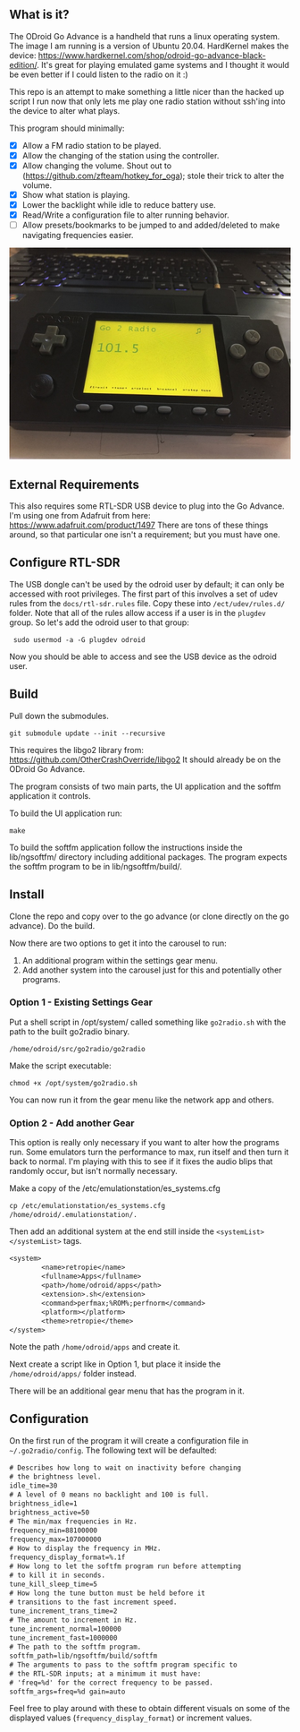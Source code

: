 ## What is it?
The ODroid Go Advance is a handheld that runs a linux operating system. The image I am running is a version of Ubuntu 20.04. HardKernel makes the device: https://www.hardkernel.com/shop/odroid-go-advance-black-edition/. It's great for playing emulated game systems and I thought it would be even better if I could listen to the radio on it :)

This repo is an attempt to make something a little nicer than the hacked up script I run now that only lets me play one radio station without ssh'ing into the device to alter what plays.

This program should minimally:

- [X] Allow a FM radio station to be played.
- [X] Allow the changing of the station using the controller.
- [X] Allow changing the volume. Shout out to (https://github.com/zfteam/hotkey_for_oga); stole their trick to alter the volume.
- [X] Show what station is playing.
- [X] Lower the backlight while idle to reduce battery use.
- [X] Read/Write a configuration file to alter running behavior.
- [ ] Allow presets/bookmarks to be jumped to and added/deleted to make navigating frequencies easier.

![Go 2 Radio](/docs/go2radio_web.jpg)

## External Requirements
This also requires some RTL-SDR USB device to plug into the Go Advance. I'm using one from Adafruit from here: https://www.adafruit.com/product/1497 There are tons of these things around, so that particular one isn't a requirement; but you must have one.

## Configure RTL-SDR
The USB dongle can't be used by the odroid user by default; it can only be accessed with root privileges. The first part of this involves a set of udev rules from the `docs/rtl-sdr.rules` file. Copy these into `/ect/udev/rules.d/` folder. Note that all of the rules allow access if a user is in the `plugdev` group. So let's add the odroid user to that group:

     sudo usermod -a -G plugdev odroid

Now you should be able to access and see the USB device as the odroid user.

## Build

Pull down the submodules.

    git submodule update --init --recursive

This requires the libgo2 library from: https://github.com/OtherCrashOverride/libgo2 It should already be on the ODroid Go Advance.

The program consists of two main parts, the UI application and the softfm application it controls.

To build the UI application run:

    make


To build the softfm application follow the instructions inside the lib/ngsoftfm/ directory including additional packages. The program expects the softfm program to be in lib/ngsoftfm/build/.

## Install

Clone the repo and copy over to the go advance (or clone directly on the go advance). Do the build.

Now there are two options to get it into the carousel to run:

1. An additional program within the settings gear menu.
2. Add another system into the carousel just for this and potentially other programs.

### Option 1 - Existing Settings Gear

Put a shell script in /opt/system/ called something like `go2radio.sh` with the path to the built go2radio binary.

    /home/odroid/src/go2radio/go2radio

Make the script executable:

    chmod +x /opt/system/go2radio.sh

You can now run it from the gear menu like the network app and others.

### Option 2 - Add another Gear
This option is really only necessary if you want to alter how the programs run. Some emulators turn the performance to max, run itself and then turn it back to normal. I'm playing with this to see if it fixes the audio blips that randomly occur, but isn't normally necessary.

Make a copy of the /etc/emulationstation/es_systems.cfg

    cp /etc/emulationstation/es_systems.cfg /home/odroid/.emulationstation/.

Then add an additional system at the end still inside the `<systemList> </systemList>` tags.

    <system>
            <name>retropie</name>
            <fullname>Apps</fullname>
            <path>/home/odroid/apps</path>
            <extension>.sh</extension>
            <command>perfmax;%ROM%;perfnorm</command>
            <platform></platform>
            <theme>retropie</theme>
    </system>

Note the path `/home/odroid/apps` and create it.

Next create a script like in Option 1, but place it inside the `/home/odroid/apps/` folder instead.

There will be an additional gear menu that has the program in it.

## Configuration
On the first run of the program it will create a configuration file in `~/.go2radio/config`. The following text will be defaulted:

    # Describes how long to wait on inactivity before changing
    # the brightness level.
    idle_time=30
    # A level of 0 means no backlight and 100 is full.
    brightness_idle=1
    brightness_active=50
    # The min/max frequencies in Hz.
    frequency_min=88100000
    frequency_max=107000000
    # How to display the frequency in MHz.
    frequency_display_format=%.1f
    # How long to let the softfm program run before attempting
    # to kill it in seconds.
    tune_kill_sleep_time=5
    # How long the tune button must be held before it
    # transitions to the fast increment speed.
    tune_increment_trans_time=2
    # The amount to increment in Hz.
    tune_increment_normal=100000
    tune_increment_fast=1000000
    # The path to the softfm program.
    softfm_path=lib/ngsoftfm/build/softfm
    # The arguments to pass to the softfm program specific to
    # the RTL-SDR inputs; at a minimum it must have:
    # 'freq=%d' for the correct frequency to be passed.
    softfm_args=freq=%d gain=auto

Feel free to play around with these to obtain different visuals on some of the displayed values (`frequency_display_format`) or increment values.
